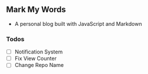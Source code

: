 ## Mark My Words

- A personal blog built with JavaScript and Markdown

### Todos

- [ ] Notification System
- [ ] Fix View Counter
- [ ] Change Repo Name
